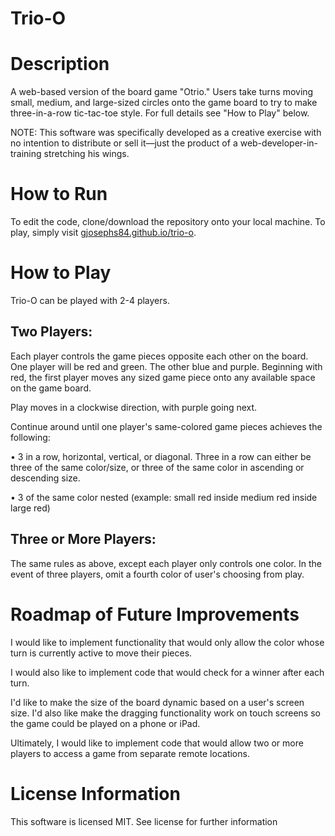 # Trio-O

# Description
A web-based version of the board game "Otrio." Users take turns moving small, medium, and large-sized circles onto the game board to try to make three-in-a-row tic-tac-toe style. For full details see "How to Play" below.

NOTE: This software was specifically developed as a creative exercise with no intention to distribute or sell it—just the product of a web-developer-in-training stretching his wings. 

# How to Run

To edit the code, clone/download the repository onto your local machine.
To play, simply visit <a href="https://gjosephs84.github.io/trio-o">gjosephs84.github.io/trio-o</a>.

# How to Play

Trio-O can be played with 2-4 players. 

## Two Players:

Each player controls the game pieces opposite each other on the board. One player will be red and green. The other blue and purple. Beginning with red, the first player moves any sized game piece onto any available space on the game board. 

Play moves in a clockwise direction, with purple going next.

Continue around until one player's same-colored game pieces achieves the following:

• 3 in a row, horizontal, vertical, or diagonal. Three in a row can either be three of the same color/size, or three of the same color in ascending or descending size.

• 3 of the same color nested (example: small red inside medium red inside large red)

## Three or More Players:

The same rules as above, except each player only controls one color. In the event of three players, omit a fourth color of user's choosing from play.

# Roadmap of Future Improvements

I would like to implement functionality that would only allow the color whose turn is currently active to move their pieces.

I would also like to implement code that would check for a winner after each turn.

I'd like to make the size of the board dynamic based on a user's screen size. I'd also like make the dragging functionality work on touch screens so the game could be played on a phone or iPad.

Ultimately, I would like to implement code that would allow two or more players to access a game from separate remote locations.

# License Information

This software is licensed MIT. See license for further information